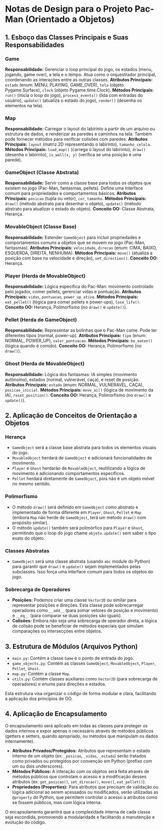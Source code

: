 # Notas de Design para o Projeto Pac-Man (Orientado a Objetos)

## 1. Esboço das Classes Principais e Suas Responsabilidades

### Game
**Responsabilidade:** Gerenciar o loop principal do jogo, os estados (menu, jogando, game over), a tela e o tempo. Atua como o orquestrador principal, coordenando as interações entre as outras classes.
**Atributos Principais:** `estado` (enum: MENU, PLAYING, GAME_OVER), `tela` (objeto Pygame.Surface), `clock` (objeto Pygame.time.Clock).
**Métodos Principais:** `run()` (inicia o loop do jogo), `process_events()` (lida com entradas do usuário), `update()` (atualiza o estado do jogo), `render()` (desenha os elementos na tela).

### Map
**Responsabilidade:** Carregar o layout do labirinto a partir de um arquivo ou estrutura de dados, e renderizar as paredes e caminhos na tela. Também pode fornecer métodos para verificar colisões com paredes.
**Atributos Principais:** `layout` (matriz 2D representando o labirinto), `tamanho_celula`.
**Métodos Principais:** `load_map()` (carrega o layout do labirinto), `draw()` (desenha o labirinto), `is_wall(x, y)` (verifica se uma posição é uma parede).

### GameObject (Classe Abstrata)
**Responsabilidade:** Servir como a classe base para todos os objetos que existem no jogo (Pac-Man, fantasmas, pellets). Define uma interface comum para propriedades e comportamentos básicos.
**Atributos Principais:** `posicao` (tupla ou vetor), `cor`, `tamanho`.
**Métodos Principais:** `draw()` (método abstrato para desenhar o objeto), `update()` (método abstrato para atualizar o estado do objeto).
**Conceito OO:** Classe Abstrata, Herança.

### MovableObject (Classe Base)
**Responsabilidade:** Estender `GameObject` para incluir propriedades e comportamentos comuns a objetos que se movem no jogo (Pac-Man, fantasmas).
**Atributos Principais:** `velocidade`, `direcao` (enum: CIMA, BAIXO, ESQUERDA, DIREITA, NENHUMA).
**Métodos Principais:** `move()` (atualiza a posição com base na velocidade e direção), `set_direction()`.
**Conceito OO:** Herança.

### Player (Herda de MovableObject)
**Responsabilidade:** Lógica específica do Pac-Man: movimento controlado pelo jogador, comer pellets, gerenciar vidas e pontuação.
**Atributos Principais:** `vidas`, `pontuacao`, `power_up_ativo`.
**Métodos Principais:** `eat_pellet()` (lógica para comer pellets e power-ups), `lose_life()`.
**Conceito OO:** Herança, Polimorfismo (no `draw()` e `update()`).

### Pellet (Herda de GameObject)
**Responsabilidade:** Representar as bolinhas que o Pac-Man come. Pode ter diferentes tipos (normal, power-up).
**Atributos Principais:** `tipo` (enum: NORMAL, POWER_UP), `valor_pontuacao`.
**Métodos Principais:** `be_eaten()` (lógica quando é comido).
**Conceito OO:** Herança, Polimorfismo (no `draw()`).

### Ghost (Herda de MovableObject)
**Responsabilidade:** Lógica dos fantasmas: IA simples (movimento autônomo), estados (normal, vulnerável, caça), e reset de posição.
**Atributos Principais:** `estado` (enum: NORMAL, VULNERAVEL, CAÇA), `posicao_inicial`.
**Métodos Principais:** `move_ai()` (lógica de movimento da IA), `reset_position()`.
**Conceito OO:** Herança, Polimorfismo (no `draw()` e `update()`).

## 2. Aplicação de Conceitos de Orientação a Objetos

### Herança
- `GameObject` será a classe base abstrata para todos os elementos visuais do jogo.
- `MovableObject` herdará de `GameObject` e adicionará funcionalidades de movimento.
- `Player` e `Ghost` herdarão de `MovableObject`, reutilizando a lógica de movimento e adicionando comportamentos específicos.
- `Pellet` herdará diretamente de `GameObject`, pois não é um objeto móvel no mesmo sentido.

### Polimorfismo
- O método `draw()` será definido em `GameObject` como abstrato e implementado de forma diferente em `Player`, `Ghost`, `Pellet` e `Map` (embora `Map` não herde de `GameObject`, terá um método `draw()` com propósito similar).
- O método `update()` também será polimórfico para `Player` e `Ghost`, permitindo que o loop do jogo chame `objeto.update()` sem saber o tipo exato do objeto.

### Classes Abstratas
- `GameObject` será uma classe abstrata (usando `abc` module do Python) para garantir que `draw()` e `update()` sejam implementados pelas subclasses. Isso força uma interface comum para todos os objetos do jogo.

### Sobrecarga de Operadores
- **Posições:** Podemos criar uma classe `Vector2D` ou similar para representar posições e direções. Esta classe pode sobrecarregar operadores como `__add__` (para somar vetores de posição e movimento) e `__eq__` (para comparar se duas posições são iguais).
- **Colisões:** Embora não seja uma sobrecarga de operador direta, a lógica de colisão pode se beneficiar de métodos especiais que simulam comparações ou intersecções entre objetos.

## 3. Estrutura de Módulos (Arquivos Python)

- `main.py`: Contém a classe `Game` e o ponto de entrada do jogo.
- `game_objects.py`: Contém as classes `GameObject`, `MovableObject`, `Player`, `Pellet`, `Ghost`.
- `map.py`: Contém a classe `Map`.
- `utils.py`: Contém classes auxiliares como `Vector2D` (para sobrecarga de operadores) e enums para direções e estados.

Esta estrutura visa organizar o código de forma modular e clara, facilitando a aplicação dos princípios de OO.



## 4. Aplicação de Encapsulamento

O encapsulamento será aplicado em todas as classes para proteger os dados internos e expor apenas o necessário através de métodos públicos (getters e setters, quando apropriado, ou métodos que manipulam os dados internamente).

- **Atributos Privados/Protegidos:** Atributos que representam o estado interno de um objeto (ex: `_posicao`, `_vidas`, `_estado`) serão tratados como privados ou protegidos por convenção em Python (prefixo com um ou dois underscores).
- **Métodos Públicos:** A interação com os objetos será feita através de métodos públicos que controlam o acesso e a modificação desses atributos (ex: `get_posicao()`, `set_direcao()`, `move()`, `eat_pellet()`).
- **Propriedades (Properties):** Para atributos que precisam de validação ou lógica adicional ao serem acessados ou modificados, serão utilizadas as `@property` do Python, que permitem controlar o acesso a atributos como se fossem públicos, mas com lógica interna.

O encapsulamento garantirá que a complexidade interna de cada classe seja escondida, promovendo a modularidade e facilitando a manutenção e evolução do código.

